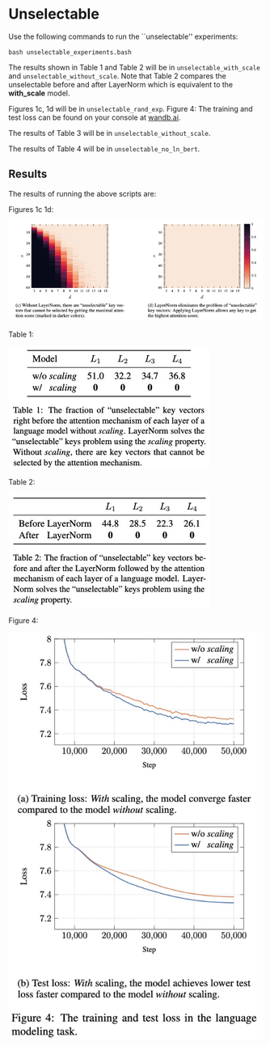 # Unselectable

Use the following commands to run the ``unselectable'' experiments:

```
bash unselectable_experiments.bash
```

The results shown in Table 1 and Table 2 will be in `unselectable_with_scale` and `unselectable_without_scale`.
Note that Table 2 compares the unselectable before and after LayerNorm which is equivalent to the __with_scale__ model.

Figures 1c, 1d will be in `unselectable_rand_exp`.
Figure 4: The training and test loss can be found on your console at [wandb.ai](wandb.ai).

The results of Table 3 will be in `unselectable_without_scale`.

The results of Table 4 will be in `unselectable_no_ln_bert`.

## Results 

The results of running the above scripts are:

Figures 1c 1d:

![alt text](images/figure1cd.png "Table 1 from the paper")

Table 1:

![alt text](images/table1.png "Table 1 from the paper")

Table 2:

![alt text](images/table2.png "Table 2 from the paper")

Figure 4:

![alt text](images/figure4.png "Figure 4 from the paper")